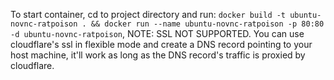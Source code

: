 To start container, cd to project directory and run: `docker build -t ubuntu-novnc-ratpoison . && docker run --name ubuntu-novnc-ratpoison -p 80:80 -d ubuntu-novnc-ratpoison`, NOTE: SSL NOT SUPPORTED. You can use cloudflare's ssl in flexible mode and create a DNS record pointing to your host machine, it'll work as long as the DNS record's traffic is proxied by cloudflare.
